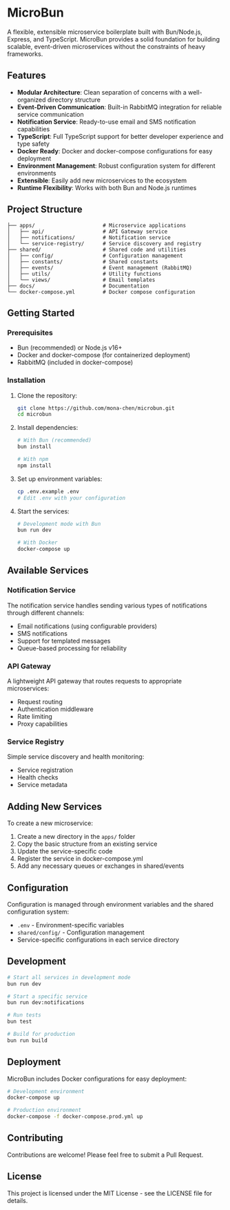 # MicroBun

A flexible, extensible microservice boilerplate built with Bun/Node.js, Express, and TypeScript. MicroBun provides a solid foundation for building scalable, event-driven microservices without the constraints of heavy frameworks.

## Features

- **Modular Architecture**: Clean separation of concerns with a well-organized directory structure
- **Event-Driven Communication**: Built-in RabbitMQ integration for reliable service communication
- **Notification Service**: Ready-to-use email and SMS notification capabilities
- **TypeScript**: Full TypeScript support for better developer experience and type safety
- **Docker Ready**: Docker and docker-compose configurations for easy deployment
- **Environment Management**: Robust configuration system for different environments
- **Extensible**: Easily add new microservices to the ecosystem
- **Runtime Flexibility**: Works with both Bun and Node.js runtimes

## Project Structure

```
├── apps/                      # Microservice applications
│   ├── api/                   # API Gateway service
│   ├── notifications/         # Notification service
│   └── service-registry/      # Service discovery and registry
├── shared/                    # Shared code and utilities
│   ├── config/                # Configuration management
│   ├── constants/             # Shared constants
│   ├── events/                # Event management (RabbitMQ)
│   ├── utils/                 # Utility functions
│   └── views/                 # Email templates
├── docs/                      # Documentation
└── docker-compose.yml         # Docker compose configuration
```

## Getting Started

### Prerequisites

- Bun (recommended) or Node.js v16+
- Docker and docker-compose (for containerized deployment)
- RabbitMQ (included in docker-compose)

### Installation

1. Clone the repository:
   ```bash
   git clone https://github.com/mona-chen/microbun.git
   cd microbun
   ```

2. Install dependencies:
   ```bash
   # With Bun (recommended)
   bun install

   # With npm
   npm install
   ```

3. Set up environment variables:
   ```bash
   cp .env.example .env
   # Edit .env with your configuration
   ```

4. Start the services:
   ```bash
   # Development mode with Bun
   bun run dev

   # With Docker
   docker-compose up
   ```

## Available Services

### Notification Service

The notification service handles sending various types of notifications through different channels:

- Email notifications (using configurable providers)
- SMS notifications
- Support for templated messages
- Queue-based processing for reliability

### API Gateway

A lightweight API gateway that routes requests to appropriate microservices:

- Request routing
- Authentication middleware
- Rate limiting
- Proxy capabilities

### Service Registry

Simple service discovery and health monitoring:

- Service registration
- Health checks
- Service metadata

## Adding New Services

To create a new microservice:

1. Create a new directory in the `apps/` folder
2. Copy the basic structure from an existing service
3. Update the service-specific code
4. Register the service in docker-compose.yml
5. Add any necessary queues or exchanges in shared/events

## Configuration

Configuration is managed through environment variables and the shared configuration system:

- `.env` - Environment-specific variables
- `shared/config/` - Configuration management
- Service-specific configurations in each service directory

## Development

```bash
# Start all services in development mode
bun run dev

# Start a specific service
bun run dev:notifications

# Run tests
bun test

# Build for production
bun run build
```

## Deployment

MicroBun includes Docker configurations for easy deployment:

```bash
# Development environment
docker-compose up

# Production environment
docker-compose -f docker-compose.prod.yml up
```

## Contributing

Contributions are welcome! Please feel free to submit a Pull Request.

## License

This project is licensed under the MIT License - see the LICENSE file for details.